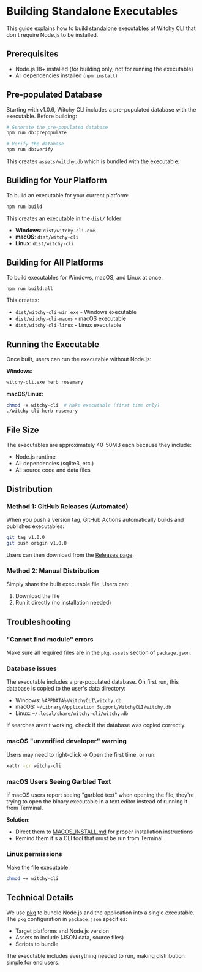 # Building Standalone Executables

This guide explains how to build standalone executables of Witchy CLI that don't require Node.js to be installed.

## Prerequisites

- Node.js 18+ installed (for building only, not for running the executable)
- All dependencies installed (`npm install`)

## Pre-populated Database

Starting with v1.0.6, Witchy CLI includes a pre-populated database with the executable. Before building:

```bash
# Generate the pre-populated database
npm run db:prepopulate

# Verify the database
npm run db:verify
```

This creates `assets/witchy.db` which is bundled with the executable.

## Building for Your Platform

To build an executable for your current platform:

```bash
npm run build
```

This creates an executable in the `dist/` folder:

- **Windows**: `dist/witchy-cli.exe`
- **macOS**: `dist/witchy-cli`
- **Linux**: `dist/witchy-cli`

## Building for All Platforms

To build executables for Windows, macOS, and Linux at once:

```bash
npm run build:all
```

This creates:

- `dist/witchy-cli-win.exe` - Windows executable
- `dist/witchy-cli-macos` - macOS executable
- `dist/witchy-cli-linux` - Linux executable

## Running the Executable

Once built, users can run the executable without Node.js:

**Windows:**

```cmd
witchy-cli.exe herb rosemary
```

**macOS/Linux:**

```bash
chmod +x witchy-cli  # Make executable (first time only)
./witchy-cli herb rosemary
```

## File Size

The executables are approximately 40-50MB each because they include:

- Node.js runtime
- All dependencies (sqlite3, etc.)
- All source code and data files

## Distribution

### Method 1: GitHub Releases (Automated)

When you push a version tag, GitHub Actions automatically builds and publishes executables:

```bash
git tag v1.0.0
git push origin v1.0.0
```

Users can then download from the [Releases page](https://github.com/the-amber-joy/witchy-cli/releases).

### Method 2: Manual Distribution

Simply share the built executable file. Users can:

1. Download the file
2. Run it directly (no installation needed)

## Troubleshooting

### "Cannot find module" errors

Make sure all required files are in the `pkg.assets` section of `package.json`.

### Database issues

The executable includes a pre-populated database. On first run, this database is copied to the user's data directory:

- Windows: `%APPDATA%\WitchyCLI\witchy.db`
- macOS: `~/Library/Application Support/WitchyCLI/witchy.db`
- Linux: `~/.local/share/witchy-cli/witchy.db`

If searches aren't working, check if the database was copied correctly.

### macOS "unverified developer" warning

Users may need to right-click → Open the first time, or run:

```bash
xattr -cr witchy-cli
```

### macOS Users Seeing Garbled Text

If macOS users report seeing "garbled text" when opening the file, they're trying to open the binary executable in a text editor instead of running it from Terminal.

**Solution:**

- Direct them to [MACOS_INSTALL.md](MACOS_INSTALL.md) for proper installation instructions
- Remind them it's a CLI tool that must be run from Terminal

### Linux permissions

Make the file executable:

```bash
chmod +x witchy-cli
```

## Technical Details

We use [pkg](https://github.com/vercel/pkg) to bundle Node.js and the application into a single executable. The `pkg` configuration in `package.json` specifies:

- Target platforms and Node.js version
- Assets to include (JSON data, source files)
- Scripts to bundle

The executable includes everything needed to run, making distribution simple for end users.
